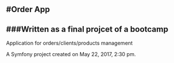 #Order App
---
###Written as a final projcet of a bootcamp
---
Application for orders/clients/products management

A Symfony project created on May 22, 2017, 2:30 pm.
